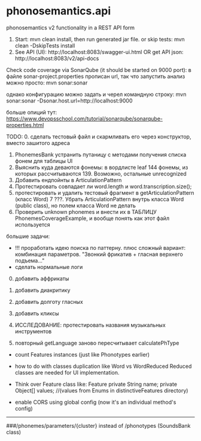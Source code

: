 # phonosemantics.api
phonosemantics v2 functionality in a REST API form

1. Start: mvn clean install, then run generated jar file.
or skip tests: mvn clean -DskipTests install
2. See API (UI): http://localhost:8083/swagger-ui.html
OR get API json: http://localhost:8083/v2/api-docs

Check code coverage via SonarQube (it should be started on 9000 port):
в файле sonar-project.properties прописан url, так что запустить анализ можно просто:
mvn sonar:sonar

однако конфигурацию можно задать и черел командную строку:
mvn sonar:sonar -Dsonar.host.url=http://localhost:9000

больше опиций тут: https://www.devopsschool.com/tutorial/sonarqube/sonarqube-properties.html

TODO:
0. сделать тестовый файл и скармливать его через конструктор, вместо зашитого адреса
1. PhonemesBank устранить путаницу с методами получения списка фонем для таблицы UI
2. Выяснить куда деваются фонемы: в вордлисте leaf 144 фонемы, из которых рассчитываются 139. Возможно, остальные unrecognized
3. Добавить ендпойнты в ArticulationPattern
4. Протестировать совпадает ли word.length и word.transcription.size();
5. протестировать и удалить тестовый фрагмент в getArticulationPattern (класс Word)
7 ???. Убрать ArticulationPattern внутрь класса Word (public class), но полем класса Word не делать
8. Проверить unknown phonemes и внести их в ТАБЛИЦУ PhonemesCoverageExample, и вообще понять как этот файл используется

большие задачи:
- !!! проработать идею поиска по паттерну. плюс сложный вариант: комбинация параметров. "Звонкий фрикатив + гласная верхнего подъема..."
- сделать нормальные логи
0. добавить аффрикаты
1. добавить диакритику
2. добавить долготу гласных
3. добавить кликсы

3. ИССЛЕДОВАНИЕ: протестировать названия музыкальных инструментов


3. повторный getLanguage заново пересчитывает calculatePhType




- count Features instances (just like Phonotypes earlier)
- how to do with classes duplication like Word vs WordReduced
Reduced classes are needed for UI implementation. 



- Think over Feature class like:
Feature
private String name;
private Object[] values; //(values from Enums in distinctiveFeatures directory)

- enable CORS using global config (now it's an individual method's config)


____

###/phonemes/parameters/{cluster} 
instead of /phonotypes (SoundsBank class)
